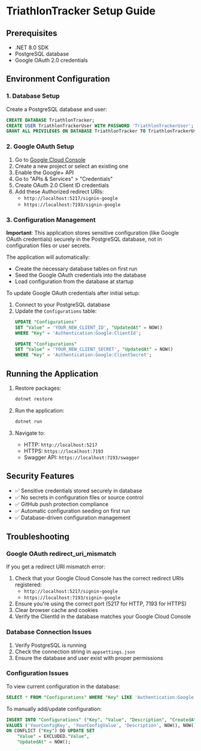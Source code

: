 # TriathlonTracker Setup Guide

## Prerequisites

- .NET 8.0 SDK
- PostgreSQL database
- Google OAuth 2.0 credentials

## Environment Configuration

### 1. Database Setup

Create a PostgreSQL database and user:

```sql
CREATE DATABASE TriathlonTracker;
CREATE USER TriathlonTrackerUser WITH PASSWORD 'TriathlonTrackerUser';
GRANT ALL PRIVILEGES ON DATABASE TriathlonTracker TO TriathlonTrackerUser;
```

### 2. Google OAuth Setup

1. Go to [Google Cloud Console](https://console.cloud.google.com/)
2. Create a new project or select an existing one
3. Enable the Google+ API
4. Go to "APIs & Services" > "Credentials"
5. Create OAuth 2.0 Client ID credentials
6. Add these Authorized redirect URIs:
   - `http://localhost:5217/signin-google`
   - `https://localhost:7193/signin-google`

### 3. Configuration Management

**Important**: This application stores sensitive configuration (like Google OAuth credentials) securely in the PostgreSQL database, not in configuration files or user secrets.

The application will automatically:
- Create the necessary database tables on first run
- Seed the Google OAuth credentials into the database
- Load configuration from the database at startup

To update Google OAuth credentials after initial setup:
1. Connect to your PostgreSQL database
2. Update the `Configurations` table:
   ```sql
   UPDATE "Configurations"
   SET "Value" = 'YOUR_NEW_CLIENT_ID', "UpdatedAt" = NOW()
   WHERE "Key" = 'Authentication:Google:ClientId';
   
   UPDATE "Configurations"
   SET "Value" = 'YOUR_NEW_CLIENT_SECRET', "UpdatedAt" = NOW()
   WHERE "Key" = 'Authentication:Google:ClientSecret';
   ```

## Running the Application

1. Restore packages:
   ```bash
   dotnet restore
   ```

2. Run the application:
   ```bash
   dotnet run
   ```

3. Navigate to:
   - HTTP: `http://localhost:5217`
   - HTTPS: `https://localhost:7193`
   - Swagger API: `https://localhost:7193/swagger`

## Security Features

- ✅ Sensitive credentials stored securely in database
- ✅ No secrets in configuration files or source control
- ✅ GitHub push protection compliance
- ✅ Automatic configuration seeding on first run
- ✅ Database-driven configuration management

## Troubleshooting

### Google OAuth redirect_uri_mismatch

If you get a redirect URI mismatch error:

1. Check that your Google Cloud Console has the correct redirect URIs registered:
   - `http://localhost:5217/signin-google`
   - `https://localhost:7193/signin-google`
2. Ensure you're using the correct port (5217 for HTTP, 7193 for HTTPS)
3. Clear browser cache and cookies
4. Verify the ClientId in the database matches your Google Cloud Console

### Database Connection Issues

1. Verify PostgreSQL is running
2. Check the connection string in `appsettings.json`
3. Ensure the database and user exist with proper permissions

### Configuration Issues

To view current configuration in the database:
```sql
SELECT * FROM "Configurations" WHERE "Key" LIKE 'Authentication:Google:%';
```

To manually add/update configuration:
```sql
INSERT INTO "Configurations" ("Key", "Value", "Description", "CreatedAt", "UpdatedAt")
VALUES ('YourConfigKey', 'YourConfigValue', 'Description', NOW(), NOW())
ON CONFLICT ("Key") DO UPDATE SET
    "Value" = EXCLUDED."Value",
    "UpdatedAt" = NOW();
```
